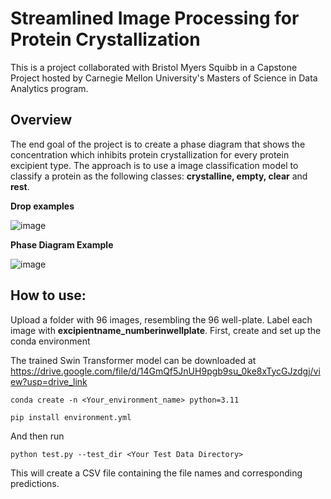 # Streamlined Image Processing for Protein Crystallization

This is a project collaborated with Bristol Myers Squibb in a Capstone Project hosted by Carnegie Mellon University's Masters of Science in Data Analytics program.

## Overview

The end goal of the project is to create a phase diagram that shows the concentration which inhibits protein crystallization for every protein excipient type. The approach is to use a image classification model to classify a protein as the following classes: **crystalline, empty, clear** and **rest**. 

**Drop examples**

![image](https://github.com/RichardWang2/BMS_Project/assets/41966482/934357ce-af91-41cb-b091-1710ace811b3)

**Phase Diagram Example**

![image](https://github.com/RichardWang2/BMS_Project/assets/41966482/58b98532-f3f8-420b-83f1-c4118db41a75)

## How to use:

Upload a folder with 96 images, resembling the 96 well-plate. Label each image with **excipientname_numberinwellplate**. 
First, create and set up the conda environment 

The trained Swin Transformer model can be downloaded at https://drive.google.com/file/d/14GmQf5JnUH9pgb9su_0ke8xTycGJzdgj/view?usp=drive_link

`conda create -n <Your_environment_name> python=3.11`

`pip install environment.yml`

And then run 

`python test.py --test_dir <Your Test Data Directory>`

This will create a CSV file containing the file names and corresponding predictions.


